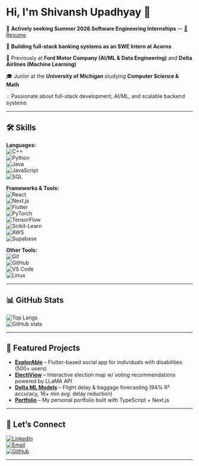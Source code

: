 # Hi, I'm Shivansh Upadhyay 👋  

💼 **Actively seeking Summer 2026 Software Engineering Internships** — [📄 Resume](https://drive.google.com/file/d/your-resume-link/view)  

🚀 **Building full-stack banking systems as an SWE Intern at Acorns**  

🏢 Previously at **Ford Motor Company (AI/ML & Data Engineering)** and **Delta Airlines (Machine Learning)**  

🎓 Junior at the **University of Michigan** studying **Computer Science & Math**  

💡 Passionate about full-stack development, AI/ML, and scalable backend systems  

---

## 🛠 Skills  

**Languages:**  
![C++](https://img.shields.io/badge/-C++-00599C?logo=cplusplus&logoColor=white)  
![Python](https://img.shields.io/badge/-Python-3776AB?logo=python&logoColor=white)  
![Java](https://img.shields.io/badge/-Java-007396?logo=java&logoColor=white)  
![JavaScript](https://img.shields.io/badge/-JavaScript-F7DF1E?logo=javascript&logoColor=black)  
![SQL](https://img.shields.io/badge/-SQL-4479A1?logo=postgresql&logoColor=white)  

**Frameworks & Tools:**  
![React](https://img.shields.io/badge/-React-61DAFB?logo=react&logoColor=black)  
![Next.js](https://img.shields.io/badge/-Next.js-000000?logo=nextdotjs&logoColor=white)  
![Flutter](https://img.shields.io/badge/-Flutter-02569B?logo=flutter&logoColor=white)  
![PyTorch](https://img.shields.io/badge/-PyTorch-EE4C2C?logo=pytorch&logoColor=white)  
![TensorFlow](https://img.shields.io/badge/-TensorFlow-FF6F00?logo=tensorflow&logoColor=white)  
![Scikit-Learn](https://img.shields.io/badge/-ScikitLearn-F7931E?logo=scikitlearn&logoColor=white)  
![AWS](https://img.shields.io/badge/-AWS-232F3E?logo=amazonaws&logoColor=white)  
![Supabase](https://img.shields.io/badge/-Supabase-3ECF8E?logo=supabase&logoColor=white)  

**Other Tools:**  
![Git](https://img.shields.io/badge/-Git-F05032?logo=git&logoColor=white)  
![GitHub](https://img.shields.io/badge/-GitHub-181717?logo=github&logoColor=white)  
![VS Code](https://img.shields.io/badge/-VSCode-007ACC?logo=visualstudiocode&logoColor=white)  
![Linux](https://img.shields.io/badge/-Linux-FCC624?logo=linux&logoColor=black)  

---

## 📊 GitHub Stats  

![Top Langs](https://github-readme-stats.vercel.app/api/top-langs/?username=shivanshnu&layout=compact&theme=tokyonight)  
![GitHub stats](https://github-readme-stats.vercel.app/api?username=shivanshnu&show_icons=true&theme=tokyonight)  

---

## 🌟 Featured Projects  

- **[ExplorAble](https://github.com/shivanshnu/explorable)** – Flutter-based social app for individuals with disabilities (500+ users)  
- **[ElectiView](https://github.com/shivanshnu/electiview)** – Interactive election map w/ voting recommendations powered by LLaMA API  
- **[Delta ML Models](https://github.com/shivanshnu/delta-ml)** – Flight delay & baggage forecasting (94% R² accuracy, 16+ min avg. delay reduction)  
- **[Portfolio](https://shivanshupadhyay.com)** – My personal portfolio built with TypeScript + Next.js  

---

## 🔗 Let’s Connect  

[![LinkedIn](https://img.shields.io/badge/LinkedIn-blue?logo=linkedin&logoColor=white)](https://linkedin.com/in/shivansh-upadhyay)  
[![Email](https://img.shields.io/badge/Email-D14836?logo=gmail&logoColor=white)](mailto:shivupad@umich.edu)  
[![GitHub](https://img.shields.io/badge/GitHub-black?logo=github&logoColor=white)](https://github.com/shivanshnu)  

---
